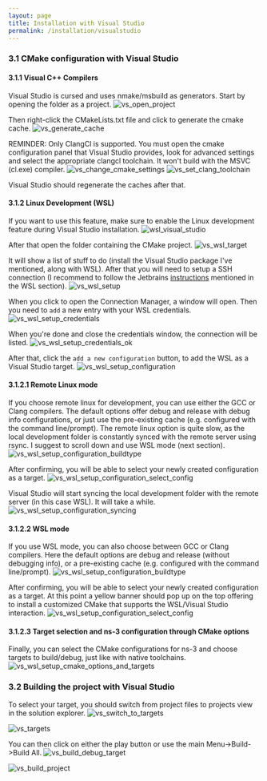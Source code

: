 ```yaml
---
layout: page
title: Installation with Visual Studio
permalink: /installation/visualstudio
---
```


### 3.1 CMake configuration with Visual Studio

#### 3.1.1 Visual C++ Compilers
Visual Studio is cursed and uses nmake/msbuild as generators.
Start by opening the folder as a project.
![vs_open_project](/NS3/img/vs/vs_open_folder_as_project.png)

Then right-click the CMakeLists.txt file and click to generate the cmake cache.
![vs_generate_cache](/NS3/img/vs/vs_generate_cmake_cache.png)

REMINDER: Only ClangCl is supported. You must open the cmake configuration panel that Visual Studio provides,
look for advanced settings and select the appropriate clangcl toolchain. It won't build with the MSVC (cl.exe) compiler.
![vs_change_cmake_settings](/NS3/img/vs/vs_change_cmake_settings.png)
![vs_set_clang_toolchain](/NS3/img/vs/vs_set_clang_toolchain.png)

Visual Studio should regenerate the caches after that.

#### 3.1.2 Linux Development (WSL)
If you want to use this feature, make sure to enable the Linux development feature during Visual Studio installation.
![wsl_visual_studio](/NS3/img/vs/wsl_visual_studio.png)

After that open the folder containing the CMake project.
![vs_wsl_target](/NS3/img/vs/vs_wsl_target.png)

It will show a list of stuff to do (install the Visual Studio package I've mentioned, along with WSL). After that you will need to setup a SSH connection (I recommend to follow the Jetbrains [instructions](https://www.jetbrains.com/help/clion/how-to-use-wsl-development-environment-in-product.html) mentioned in the WSL section).
![vs_wsl_setup](/NS3/img/vs/vs_wsl_setup.png)

When you click to open the Connection Manager, a window will open. Then you need to `add` a new entry with your WSL credentials.
![vs_wsl_setup_credentials](/NS3/img/vs/vs_wsl_setup_credentials.png)

When you're done and close the credentials window, the connection will be listed.
![vs_wsl_setup_credentials_ok](/NS3/img/vs/vs_wsl_setup_credentials_ok.png)

After that, click the `add a new configuration` button, to add the WSL as a Visual Studio target.
![vs_wsl_setup_configuration](/NS3/img/vs/vs_wsl_setup_configuration.png)


#### 3.1.2.1 Remote Linux mode
If you choose remote linux for development, you can use either the GCC or Clang compilers. The default options offer debug and release with debug info configurations, or just use the pre-existing cache (e.g. configured with the command line/prompt). The remote linux option is quite slow, as the local development folder is constantly synced with the remote server using rsync. I suggest to scroll down and use WSL mode (next section).
![vs_wsl_setup_configuration_buildtype](/NS3/img/vs/vs_wsl_setup_configuration_remote_buildtype.png)

After confirming, you will be able to select your newly created configuration as a target.
![vs_wsl_setup_configuration_select_config](/NS3/img/vs/vs_wsl_setup_configuration_select_config.png)

Visual Studio will start syncing the local development folder with the remote server (in this case WSL). It will take a while.
![vs_wsl_setup_configuration_syncing](/NS3/img/vs/vs_wsl_setup_configuration_remote_syncing.png)


#### 3.1.2.2 WSL mode
If you use WSL mode, you can also choose between GCC or Clang compilers. Here the default options are debug and release (without debugging info), or a pre-existing cache (e.g. configured with the command line/prompt).
![vs_wsl_setup_configuration_buildtype](/NS3/img/vs/vs_wsl_setup_configuration_buildtype.png)

After confirming, you will be able to select your newly created configuration as a target. At this point a yellow banner should pop up on the top offering to install a customized CMake that supports the WSL/Visual Studio interaction.
![vs_wsl_setup_configuration_select_config](/NS3/img/vs/vs_wsl_setup_configuration_select_config.png)


#### 3.1.2.3 Target selection and ns-3 configuration through CMake options

Finally, you can select the CMake configurations for ns-3 and choose targets to build/debug, just like with native toolchains.
![vs_wsl_setup_cmake_options_and_targets](/NS3/img/vs/vs_wsl_setup_cmake_options_and_targets.png)

### 3.2 Building the project with Visual Studio
To select your target, you should switch from project files to projects view
in the solution explorer.
![vs_switch_to_targets](/NS3/img/vs/vs_switch_to_targets.png)

![vs_targets](/NS3/img/vs/vs_targets.png)

You can then click on either the play button or use the main Menu->Build->Build All.
![vs_build_debug_target](/NS3/img/vs/vs_build_debug_target.png)

![vs_build_project](/NS3/img/vs/vs_build_project.png)

